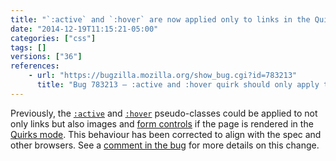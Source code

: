 ```yaml
---
title: "`:active` and `:hover` are now applied only to links in the Quirks mode"
date: "2014-12-19T11:15:21-05:00"
categories: ["css"]
tags: []
versions: ["36"]
references:
    - url: "https://bugzilla.mozilla.org/show_bug.cgi?id=783213"
      title: "Bug 783213 – :active and :hover quirk should only apply to links"
---
```

Previously, the [`:active`](https://developer.mozilla.org/docs/Web/CSS/:active) and [`:hover`](https://developer.mozilla.org/docs/Web/CSS/:hover) pseudo-classes could be applied to not only links but also images and [form controls](https://developer.mozilla.org/docs/Web/Guide/HTML/Forms_in_HTML) if the page is rendered in the [Quirks mode](https://developer.mozilla.org/docs/Mozilla_Quirks_Mode_Behavior). This behaviour has been corrected to align with the spec and other browsers. See a [comment in the bug](https://bugzilla.mozilla.org/show_bug.cgi?id=783213#c31) for more details on this change.

